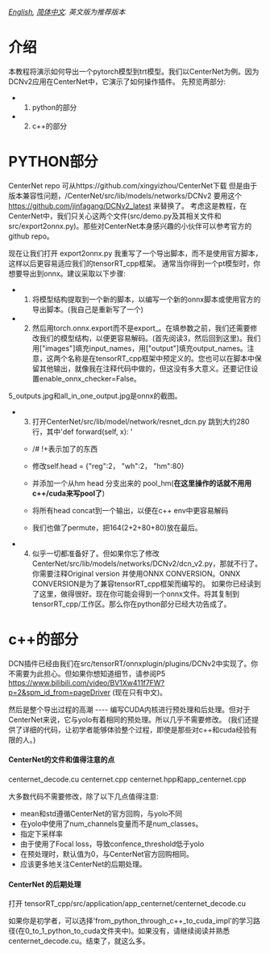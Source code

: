 *[English](README.md), [简体中文](README.zh-cn.md).*
*英文版为推荐版本*

# 介绍 
本教程将演示如何导出一个pytorch模型到trt模型。我们以CenterNet为例。因为DCNv2应用在CenterNet中，它演示了如何操作插件。
先预览两部分:
- 1. python的部分
- 2. c++的部分

# PYTHON部分
CenterNet repo 可从https://github.com/xingyizhou/CenterNet下载 但是由于版本兼容性问题，/CenterNet/src/lib/models/networks/DCNv2 要用这个 https://github.com/jinfagang/DCNv2_latest 来替换了。
考虑这是教程，在CenterNet中，我们只关心这两个文件(src/demo.py及其相关文件和src/export2onnx.py)。那些对CenterNet本身感兴趣的小伙伴可以参考官方的github repo。

现在让我们打开 export2onnx.py
我重写了一个导出脚本，而不是使用官方脚本，这样以后更容易适应我们的tensorRT_cpp框架。
通常当你得到一个pt模型时，你想要导出到onnx。建议采取以下步骤:
- 1. 将模型结构提取到一个新的脚本，以编写一个新的onnx脚本或使用官方的导出脚本。(我自己是重新写了一个)
- 2. 然后用torch.onnx.export而不是export_。在填参数之前，我们还需要修改我们的模型结构，以便更容易解码。(首先阅读3，然后回到这里)。我们用["images"]填充input_names，用["output"]填充output_names。注意，这两个名称是在tensorRT_cpp框架中预定义的。您也可以在脚本中保留其他输出，就像我在注释代码中做的，但这没有多大意义。还要记住设置enable_onnx_checker=False。

5_outputs.jpg和all_in_one_output.jpg是onnx的截图。

- 3. 打开CenterNet/src/lib/model/network/resnet_dcn.py 跳到大约280行，其中'def forward(self, x): '
    - /# !+表示加了的东西
    - 修改self.head = {"reg":2， "wh":2， "hm":80}
    - 并添加一个从hm head 分支出来的 pool_hm(<b>在这里操作的话就不用用c++/cuda来写pool了</b>)

    - 将所有head concat到一个输出，以便在c++ env中更容易解码
    - 我们也做了permute，把164(2+2+80+80)放在最后。
- 4. 似乎一切都准备好了。但如果你忘了修改CenterNet/src/lib/models/networks/DCNv2/dcn_v2.py，那就不行了。你需要注释Original version 并使用ONNX CONVERSION。ONNX CONVERSION是为了兼容tensorRT_cpp框架而编写的。
如果你已经读到了这里，做得很好。现在你可能会得到一个onnx文件。将其复制到tensorRT_cpp/工作区。那么你在python部分已经大功告成了。


# c++的部分
DCN插件已经由我们在src/tensorRT/onnxplugin/plugins/DCNv2中实现了。你不需要为此担心。但如果你想知道细节，请参阅P5 https://www.bilibili.com/video/BV1Xw411f7FW?p=2&spm_id_from=pageDriver (现在只有中文)。

然后是整个导出过程的高潮 ---- 编写CUDA内核进行预处理和后处理。但对于CenterNet来说，它与yolo有着相同的预处理。所以几乎不需要修改。
(我们还提供了详细的代码，让初学者能够体验整个过程，即使是那些对c++和cuda经验有限的人。)

#### CenterNet的文件和值得注意的点
centernet_decode.cu centernet.cpp centernet.hpp和app_centernet.cpp

大多数代码不需要修改，除了以下几点值得注意:
- mean和std遵循CenterNet的官方回购，与yolo不同
- 在yolo中使用了num_channels变量而不是num_classes。
- 指定下采样率
- 由于使用了Focal loss，导致confence_threshold低于yolo
- 在预处理时，默认值为0，与CenterNet官方回购相同。
- 应该更多地关注CenterNet的后期处理。

#### CenterNet 的后期处理
打开 tensorRT_cpp/src/application/app_centernet/centernet_decode.cu

如果你是初学者，可以选择'from_python_through_c++_to_cuda_impl'的学习路径(在0_to_1_python_to_cuda文件夹中)。如果没有，请继续阅读并熟悉centernet_decode.cu。结束了，就这么多。